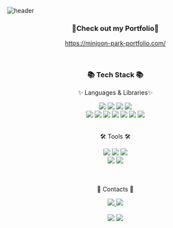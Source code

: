 ![header](https://capsule-render.vercel.app/api?type=waving&color=auto&text=Minjoon's%20Github!&fontSize=50&fontColor=black)
<div align=center>
	<h3>📓Check out my Portfolio📓</h3>
	<p><a href="https://minjoon-park-portfolio.com/">https://minjoon-park-portfolio.com/</a></p>
</div>
<br/>
<div align=center>
	<h3>📚 Tech Stack 📚</h3>
	<p>✨ Languages & Libraries✨</p>
</div>
<div align="center">
	<img src="https://img.shields.io/badge/HTML5-E34F26?style=flat&logo=HTML5&logoColor=white" />
	<img src="https://img.shields.io/badge/CSS3-1572B6?style=flat&logo=CSS3&logoColor=white" />
	<img src="https://img.shields.io/badge/Bootstrap-7952B3?style=flat&logo=Bootstrap&logoColor=white" />
	<img src="https://img.shields.io/badge/JavaScript-F7DF1E?style=flat&logo=JavaScript&logoColor=white" />
	<br>
	<img src="https://img.shields.io/badge/React-1572B6?style=flat&logo=React&logoColor=white" />
	<img src="https://img.shields.io/badge/TypeScript-4479A1?style=flat&logo=TypeScript&logoColor=white" />
	<img src="https://img.shields.io/badge/Node.js-43B02A?style=flat&logo=Node.js&logoColor=white" />
	<img src="https://img.shields.io/badge/Express-000000?style=flat&logo=Express&logoColor=white" />
	<img src="https://img.shields.io/badge/Next.js-000000?style=flat&logo=Next.js&logoColor=white" />
	<img src="https://img.shields.io/badge/MySQL-4479A1?style=flat&logo=MySQL&logoColor=white" />
	<img src="https://img.shields.io/badge/MongoDB-43B02A?style=flat&logo=MongoDB&logoColor=white" />
</div>
<br>
<div align=center>
	<p>🛠 Tools 🛠</p>
</div>
<div align=center>
	<img src="https://img.shields.io/badge/Visual%20Studio%20Code-007ACC?style=flat&logo=VisualStudioCode&logoColor=white" />
	<img src="https://img.shields.io/badge/AWS-232F3E?style=flat&logo=AmazonAWS&logoColor=white" />
	<img src="https://img.shields.io/badge/Docker-007ACC?style=flat&logo=Docker&logoColor=white" />
	<br>
	<img src="https://img.shields.io/badge/MySQL-FCC624?style=flat&logo=MySQL&logoColor=white" />
	<img src="https://img.shields.io/badge/GitHub-181717?style=flat&logo=GitHub&logoColor=white" />
	<br>
	</div>
	<br>
<br>
<div align=center>
	<p>🎨 Contacts 🎨</p>
</div>
<div align=center>
	<a href="https://www.linkedin.com/in/minjoonpark/">
		<img src="https://img.shields.io/badge/LinkedIn-0072B1?style=flat&logo=LinkedIn&logoColor=white" />
	</a>
	<a href="mailto:minjoon.park.hk@gmail.com">
		<img src="https://img.shields.io/badge/Mail-30B980?style=flat&logo=Gmail&logoColor=white" />
	</a>
	<br>
</div>
<div align=center>
	<br>
<img src="https://github-readme-stats.vercel.app/api/top-langs/?username=MinjoonHK&layout=compact">
<img src="https://github-readme-stats.vercel.app/api?username=MinjoonHK&show_icons=true">


